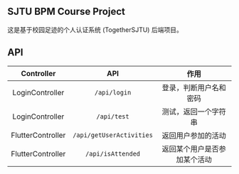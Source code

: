 ## SJTU BPM Course Project

这是基于校园足迹的个人认证系统 (TogetherSJTU) 后端项目。


## API

|    Controller     |           API            |             作用             |
| :---------------: | :----------------------: | :--------------------------: |
|  LoginController  |       `/api/login`       |    登录，判断用户名和密码    |
|  LoginController  |       `/api/test`        |     测试，返回一个字符串     |
| FlutterController | `/api/getUserActivities` |      返回用户参加的活动      |
| FlutterController |    `/api/isAttended`     | 返回某个用户是否参加某个活动 |


